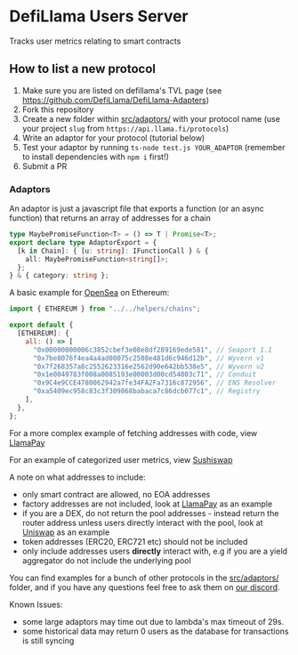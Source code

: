 # DefiLlama Users Server

Tracks user metrics relating to smart contracts

## How to list a new protocol

1. Make sure you are listed on defillama's TVL page (see https://github.com/DefiLlama/DefiLlama-Adapters)
2. Fork this repository
3. Create a new folder within [src/adaptors/](src/adaptors/) with your protocol name (use your project `slug` from `https://api.llama.fi/protocols`)
4. Write an adaptor for your protocol (tutorial below)
5. Test your adaptor by running `ts-node test.js YOUR_ADAPTOR` (remember to install dependencies with `npm i` first!)
6. Submit a PR

### Adaptors

An adaptor is just a javascript file that exports a function (or an async function) that returns an array of addresses for a chain

```typescript
type MaybePromiseFunction<T> = () => T | Promise<T>;
export declare type AdaptorExport = {
  [k in Chain]: { [u: string]: IFunctionCall } & {
    all: MaybePromiseFunction<string[]>;
  };
} & { category: string };
```

A basic example for [OpenSea](src/adaptors/opensea/index.js) on Ethereum:

```javascript
import { ETHEREUM } from "../../helpers/chains";

export default {
  [ETHEREUM]: {
    all: () => [
      "0x00000000006c3852cbef3e08e8df289169ede581", // Seaport 1.1
      "0x7be8076f4ea4a4ad08075c2508e481d6c946d12b", // Wyvern v1
      "0x7f268357a8c2552623316e2562d90e642bb538e5", // Wyvern v2
      "0x1e0049783f008a0085193e00003d00cd54003c71", // Conduit
      "0x9C4e9CCE4780062942a7fe34FA2Fa7316c872956", // ENS Resolver
      "0xa5409ec958c83c3f309868babaca7c86dcb077c1", // Registry
    ],
  },
};
```

For a more complex example of fetching addresses with code, view [LlamaPay](src/adaptors/llamapay/index.js)

For an example of categorized user metrics, view [Sushiswap](src/adaptors/sushiswap/index.js)

A note on what addresses to include:

- only smart contract are allowed, no EOA addresses
- factory addresses are not included, look at [LlamaPay](src/adaptors/llamapay/index.js) as an example
- if you are a DEX, do not return the pool addresses - instead return the router address unless users directly interact with the pool, look at [Uniswap](src/adaptors/uniswap/index.js) as an example
- token addresses (ERC20, ERC721 etc) should not be included
- only include addresses users **directly** interact with, e.g if you are a yield aggregator do not include the underlying pool

You can find examples for a bunch of other protocols in the [src/adaptors/](src/adaptors/) folder, and if you have any questions feel free to ask them on [our discord](https://discord.gg/defillama).

Known Issues:

- some large adaptors may time out due to lambda's max timeout of 29s.
- some historical data may return 0 users as the database for transactions is still syncing
